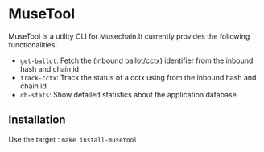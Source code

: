 # MuseTool

MuseTool is a utility CLI for Musechain.It currently provides the following functionalities:
- `get-ballot`: Fetch the (inbound ballot/cctx) identifier from the inbound hash and chain id
- `track-cctx`: Track the status of a cctx using from the inbound hash and chain id
- `db-stats`: Show detailed statistics about the application database

## Installation
Use the target : `make install-musetool`
